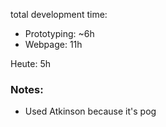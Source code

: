 total development time:
- Prototyping: ~6h
- Webpage: 11h

Heute: 5h


### Notes:

- Used Atkinson because it's pog